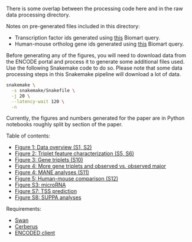 There is some overlap between the processing code here and in the raw data processing directory.

Notes on pre-generated files included in this directory:
* Transcription factor ids generated using [this](http://www.ensembl.org/biomart/martview/9ae34b91ac4887f7cb4e59a962bf8f87?VIRTUALSCHEMANAME=default&ATTRIBUTES=hsapiens_gene_ensembl.default.feature_page.ensembl_gene_id|hsapiens_gene_ensembl.default.feature_page.ensembl_gene_id_version|hsapiens_gene_ensembl.default.feature_page.ensembl_transcript_id|hsapiens_gene_ensembl.default.feature_page.ensembl_transcript_id_version&FILTERS=hsapiens_gene_ensembl.default.filters.go_parent_term."GO:0003700"&VISIBLEPANEL=resultspane) Biomart query.
* Human-mouse ortholog gene ids generated using [this](http://www.ensembl.org/biomart/martview/7207f9a6b715260989ef4d6aa3c1205f?VIRTUALSCHEMANAME=default&ATTRIBUTES=hsapiens_gene_ensembl.default.homologs.ensembl_gene_id|hsapiens_gene_ensembl.default.homologs.ensembl_gene_id_version|hsapiens_gene_ensembl.default.homologs.ensembl_transcript_id|hsapiens_gene_ensembl.default.homologs.ensembl_transcript_id_version|hsapiens_gene_ensembl.default.homologs.mmusculus_homolog_ensembl_gene|hsapiens_gene_ensembl.default.homologs.mmusculus_homolog_associated_gene_name&FILTERS=&VISIBLEPANEL=attributepanel) Biomart query.

Before generating any of the figures, you will need to download data from the ENCODE portal and process it to generate some additional files used. Use the following Snakemake code to do so. Please note that some data processing steps in this Snakemake pipeline will download a lot of data.

```bash
snakemake \
  -s snakemake/Snakefile \
  -j 20 \
  --latency-wait 120 \
  -n
```

Currently, the figures and numbers generated for the paper are in Python notebooks roughly split by section of the paper.

Table of contents:
* [Figure 1: Data overview (S1, S2)](https://github.com/fairliereese/paper_rnawg/blob/master/figures/fig1/fig1.ipynb)
* [Figure 2: Triplet feature characterization (S5, S6)](https://github.com/fairliereese/paper_rnawg/blob/master/figures/fig2/fig2.ipynb)
* [Figure 3: Gene triplets (S10)](https://github.com/fairliereese/paper_rnawg/blob/master/figures/fig3/fig3.ipynb)
* [Figure 4: More gene triplets and observed vs. observed major](https://github.com/fairliereese/paper_rnawg/blob/master/figures/fig4/fig4.ipynb)
* [Figure 4: MANE analyses (S11)](https://github.com/fairliereese/paper_rnawg/blob/master/figures/fig4/fig_mane.ipynb)
* [Figure 5: Human-mouse comparison (S12)](https://github.com/fairliereese/paper_rnawg/blob/master/figures/fig5/fig5.ipynb)
* [Figure S3: microRNA](https://github.com/fairliereese/paper_rnawg/blob/master/figures/figS3/fig_mirna.ipynb)
* [Figure S7: TSS prediction](https://github.com/fairliereese/paper_rnawg/tree/master/figures/figS7)
* [Figure S8: SUPPA analyses](https://github.com/fairliereese/paper_rnawg/tree/master/figures/figS8)


Requirements:
* [Swan](https://github.com/fairliereese/paper_rnawg/tree/master/proc)
* [Cerberus](https://github.com/fairliereese/cerberus)
* [ENCODED client](https://github.com/detrout/encoded_client)
